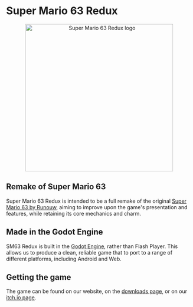 # Super Mario 63 Redux
<p align="center">
  <a href="https://godotengine.org">
    <img src="https://cdn.discordapp.com/attachments/877587232234536990/1014244379164168343/unknown.png" width="400" alt="Super Mario 63 Redux logo">
  </a>
</p>

## Remake of Super Mario 63
Super Mario 63 Redux is intended to be a full remake of the original [Super Mario 63 by Runouw](http://runouw.com/games/sm63/), aiming to improve upon the game's presentation and features, while retaining its core mechanics and charm.

## Made in the Godot Engine
SM63 Redux is built in the [Godot Engine](https://godotengine.org/), rather than Flash Player. This allows us to produce a clean, reliable game that to port to a range of different platforms, including Android and Web.

## Getting the game
The game can be found on our website, on the [downloads page](https://sm63redux.com/game), or on our [itch.io page](https://creyon.itch.io/sm63redux).
